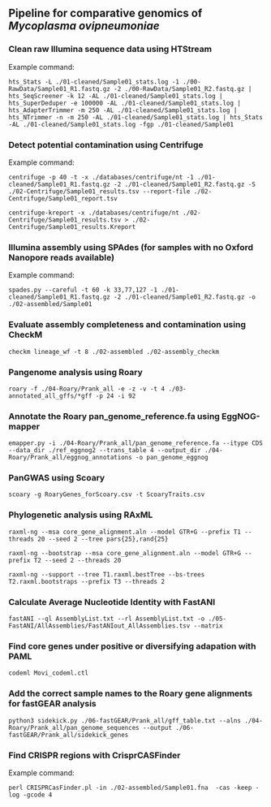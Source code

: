 ## Pipeline for comparative genomics of *Mycoplasma ovipneumoniae*

### Clean raw Illumina sequence data using HTStream

Example command:
```
hts_Stats -L ./01-cleaned/Sample01_stats.log -1 ./00-RawData/Sample01_R1.fastq.gz -2 ./00-RawData/Sample01_R2.fastq.gz | hts_SeqScreener -k 12 -AL ./01-cleaned/Sample01_stats.log | hts_SuperDeduper -e 100000 -AL ./01-cleaned/Sample01_stats.log | hts_AdapterTrimmer -m 250 -AL ./01-cleaned/Sample01_stats.log | hts_NTrimmer -n -m 250 -AL ./01-cleaned/Sample01_stats.log | hts_Stats -AL ./01-cleaned/Sample01_stats.log -fgp ./01-cleaned/Sample01
```

### Detect potential contamination using Centrifuge 
Example command:
```
centrifuge -p 40 -t -x ./databases/centrifuge/nt -1 ./01-cleaned/Sample01_R1.fastq.gz -2 ./01-cleaned/Sample01_R2.fastq.gz -S ./02-Centrifuge/Sample01_results.tsv --report-file ./02-Centrifuge/Sample01_report.tsv

centrifuge-kreport -x ./databases/centrifuge/nt ./02-Centrifuge/Sample01_results.tsv > ./02-Centrifuge/Sample01_results.Kreport
```

### Illumina assembly using SPAdes (for samples with no Oxford Nanopore reads available)
Example command:
```
spades.py --careful -t 60 -k 33,77,127 -1 ./01-cleaned/Sample01_R1.fastq.gz -2 ./01-cleaned/Sample01_R2.fastq.gz -o ./02-assembled/Sample01
```

### Evaluate assembly completeness and contamination using CheckM

```
checkm lineage_wf -t 8 ./02-assembled ./02-assembly_checkm
```
### Pangenome analysis using Roary
```
roary -f ./04-Roary/Prank_all -e -z -v -t 4 ./03-annotated_all_gffs/*gff -p 24 -i 92
```
### Annotate the Roary pan_genome_reference.fa using EggNOG-mapper 
```
emapper.py -i ./04-Roary/Prank_all/pan_genome_reference.fa --itype CDS --data_dir ./ref_eggnog2 --trans_table 4 --output_dir ./04-Roary/Prank_all/eggnog_annotations -o pan_genome_eggnog
```
### PanGWAS using Scoary
```
scoary -g RoaryGenes_forScoary.csv -t ScoaryTraits.csv
```
### Phylogenetic analysis using RAxML
```
raxml-ng --msa core_gene_alignment.aln --model GTR+G --prefix T1 --threads 20 --seed 2 --tree pars{25},rand{25}

raxml-ng --bootstrap --msa core_gene_alignment.aln --model GTR+G --prefix T2 --seed 2 --threads 20

raxml-ng --support --tree T1.raxml.bestTree --bs-trees T2.raxml.bootstraps --prefix T3 --threads 2 
```

### Calculate Average Nucleotide Identity with FastANI
```
fastANI --ql AssemblyList.txt --rl AssemblyList.txt -o ./05-FastANI/AllAssemblies/FastANIout_AllAssemblies.tsv --matrix
```

### Find core genes under positive or diversifying adapation with PAML
```
codeml Movi_codeml.ctl
```

### Add the correct sample names to the Roary gene alignments for fastGEAR analysis
```
python3 sidekick.py ./06-fastGEAR/Prank_all/gff_table.txt --alns ./04-Roary/Prank_all/pan_genome_sequences --output ./06-fastGEAR/Prank_all/sidekick_genes 
```
### Find CRISPR regions with CrisprCASFinder
Example command:
```
perl CRISPRCasFinder.pl -in ./02-assembled/Sample01.fna  -cas -keep -log -gcode 4
```

